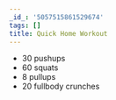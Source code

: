 ```yaml
---
_id_: '5057515861529674'
tags: []
title: Quick Home Workout
---
```


- 30 pushups
- 60 squats
- 8 pullups
- 20 fullbody crunches
